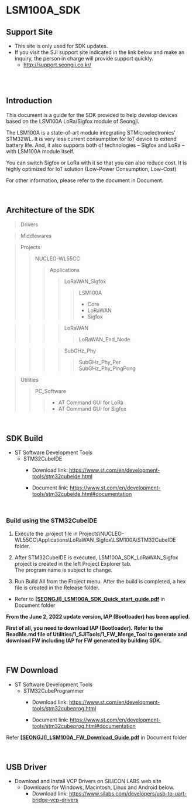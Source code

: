 # LSM100A_SDK

## Support Site

- This site is only used for SDK updates.
- If you visit the SJI support site indicated in the link below and make an inquiry, the person in charge will provide support quickly.
  + http://support.seongji.co.kr/

</br>


</br>

## Introduction

This document is a guide for the SDK provided to help develop devices based on the LSM100A LoRa/Sigfox module of Seongji.

The LSM100A is a state-of-art module integrating STMicroelectronics’ STM32WL. 
It is very less current consumption for IoT device to extend battery life. 
And, it also supports both of technologies – Sigfox and LoRa – with LSM100A module itself. 

You can switch Sigfox or LoRa with it so that you can also reduce cost. 
It is highly optimized for IoT solution (Low-Power Consumption, Low-Cost)

For other information, please refer to the document in Document.


<br/>

## Architecture of the SDK

> Drivers <br/>

> Middlewares <br/>

> Projects
>> NUCLEO-WL55CC
>>> Applications
>>>> LoRaWAN_Sigfox
>>>>> LSM100A 
>>>>> - Core
>>>>> - LoRaWAN
>>>>> - Sigfox

>>>> LoRaWAN
>>>>> LoRaWAN_End_Node

>>>> SubGHz_Phy
>>>>> SubGHz_Phy_Per <br/>
>>>>> SubGHz_Phy_PingPong

> Utilities
>> PC_Software
>>>  + AT Command GUI for LoRa
>>>  + AT Command GUI for Sigfox


<br/>


## SDK Build

- ST Software Development Tools
  + STM32CubeIDE <br/>
    * Download link: https://www.st.com/en/development-tools/stm32cubeide.html

	* Document link: https://www.st.com/en/development-tools/stm32cubeide.html#documentation

<br/>

###	Build using the STM32CubeIDE <br/>

  1. Execute the .project file in Projects\NUCLEO-WL55CC\Applications\LoRaWAN_Sigfox\LSM100A\STM32CubeIDE folder. <br/>

  2. After STM32CubeIDE is executed, LSM100A_SDK_LoRaWAN_Sigfox project is created in the left Project Explorer tab. <br/>
    The program name is subject to change. <br/>

  3. Run Build All from the Project menu.
    After the build is completed, a hex file is created in the Release folder. <br/>

  * Refer to [**[SEONGJI]_LSM100A_SDK_Quick_start_guide.pdf**](https://github.com/SeongJiIoT/LSM100A_SDK/blob/main/Document/%5BSEONGJI%5D_LSM100A_SDK_Quick_start_guide.pdf) in Document folder



**From the June 2, 2022 update version, IAP (Bootloader) has been applied.**

**First of all, you need to download IAP (Bootloader).**
**Refer to the ReadMe.md file of Utilities/1_SJITools/1_FW_Merge_Tool to generate and download FW including IAP for FW generated by building SDK.**

<br/>

## FW Download

- ST Software Development Tools
  + STM32CubeProgrammer <br/>
    * Download link: https://www.st.com/en/development-tools/stm32cubeprog.html
	
	* Document link: https://www.st.com/en/development-tools/stm32cubeprog.html#documentation
	
Refer [**[SEONGJI]_LSM100A_FW_Download_Guide.pdf**](https://github.com/SeongJiIoT/LSM100A_SDK/blob/main/Document/%5BSEONGJI%5D_LSM100A_FW_Download_Guide.pdf) in Document folder


<br/>

## USB Driver
- Download and Install VCP Drivers on SILICON LABS web site
  + Downloads for Windows, Macintosh, Linux and Android below.
	* Download link: https://www.silabs.com/developers/usb-to-uart-bridge-vcp-drivers

